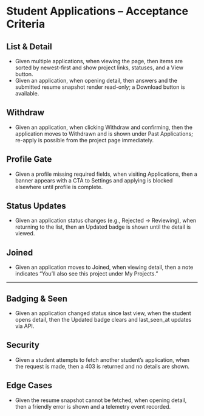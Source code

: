# Student Applications – Acceptance Criteria

## List & Detail
- Given multiple applications, when viewing the page, then items are sorted by newest-first and show project links, statuses, and a View button.
- Given an application, when opening detail, then answers and the submitted resume snapshot render read-only; a Download button is available.

## Withdraw
- Given an application, when clicking Withdraw and confirming, then the application moves to Withdrawn and is shown under Past Applications; re-apply is possible from the project page immediately.

## Profile Gate
- Given a profile missing required fields, when visiting Applications, then a banner appears with a CTA to Settings and applying is blocked elsewhere until profile is complete.

## Status Updates
- Given an application status changes (e.g., Rejected → Reviewing), when returning to the list, then an Updated badge is shown until the detail is viewed.

## Joined
- Given an application moves to Joined, when viewing detail, then a note indicates “You’ll also see this project under My Projects.”

---
## Badging & Seen
- Given an application changed status since last view, when the student opens detail, then the Updated badge clears and last_seen_at updates via API.

## Security
- Given a student attempts to fetch another student’s application, when the request is made, then a 403 is returned and no details are shown.

## Edge Cases
- Given the resume snapshot cannot be fetched, when opening detail, then a friendly error is shown and a telemetry event recorded.
